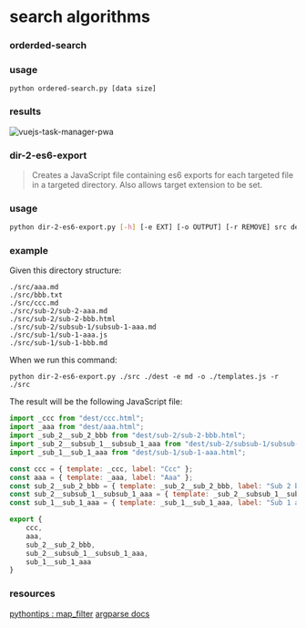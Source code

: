 search algorithms
=================

### orderded-search

### usage

```
python ordered-search.py [data size]
```

### results

![vuejs-task-manager-pwa](/assets/screenshots/python-script-search-algorithms.png)

### dir-2-es6-export

> Creates a JavaScript file containing es6 exports for each targeted file in a targeted directory.
> Also allows target extension to be set.

### usage

```bash
python dir-2-es6-export.py [-h] [-e EXT] [-o OUTPUT] [-r REMOVE] src dest
```

### example

Given this directory structure:

```
./src/aaa.md
./src/bbb.txt
./src/ccc.md
./src/sub-2/sub-2-aaa.md
./src/sub-2/sub-2-bbb.html
./src/sub-2/subsub-1/subsub-1-aaa.md
./src/sub-1/sub-1-aaa.js
./src/sub-1/sub-1-bbb.md
```

When we run this command:

```
python dir-2-es6-export.py ./src ./dest -e md -o ./templates.js -r ./src
```

The result will be the following JavaScript file:

```javascript
import _ccc from "dest/ccc.html";
import _aaa from "dest/aaa.html";
import _sub_2__sub_2_bbb from "dest/sub-2/sub-2-bbb.html";
import _sub_2__subsub_1__subsub_1_aaa from "dest/sub-2/subsub-1/subsub-1-aaa.html";
import _sub_1__sub_1_aaa from "dest/sub-1/sub-1-aaa.html";

const ccc = { template: _ccc, label: "Ccc" };
const aaa = { template: _aaa, label: "Aaa" };
const sub_2__sub_2_bbb = { template: _sub_2__sub_2_bbb, label: "Sub 2 bbb" };
const sub_2__subsub_1__subsub_1_aaa = { template: _sub_2__subsub_1__subsub_1_aaa, label: "Subsub 1 aaa" };
const sub_1__sub_1_aaa = { template: _sub_1__sub_1_aaa, label: "Sub 1 aaa" };

export {
	ccc,
	aaa,
	sub_2__sub_2_bbb,
	sub_2__subsub_1__subsub_1_aaa,
	sub_1__sub_1_aaa
}
```

### resources

[pythontips : map_filter](http://book.pythontips.com/en/latest/map_filter.html)
[argparse docs](https://docs.python.org/2/howto/argparse.html)
